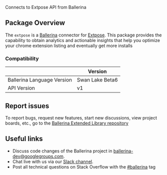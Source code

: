 Connects to Extpose API from Ballerina

## Package Overview
The `extpose` is a [Ballerina](https://ballerina.io/) connector for [Extpose](https://nowpayments.io/).
This package provides the capability to obtain analytics and actionable insights that help you optimize your chrome extension listing and eventually get more installs

### Compatibility
|                               | Version               |
|-------------------------------|-----------------------|
| Ballerina Language Version    | Swan Lake Beta6       |
| API Version                   | v1                    |

## Report issues
To report bugs, request new features, start new discussions, view project boards, etc., go to the [Ballerina Extended Library repository](https://github.com/ballerina-platform/ballerina-extended-library)

## Useful links
- Discuss code changes of the Ballerina project in [ballerina-dev@googlegroups.com](mailto:ballerina-dev@googlegroups.com).
- Chat live with us via our [Slack channel](https://ballerina.io/community/slack/).
- Post all technical questions on Stack Overflow with the [#ballerina](https://stackoverflow.com/questions/tagged/ballerina) tag
